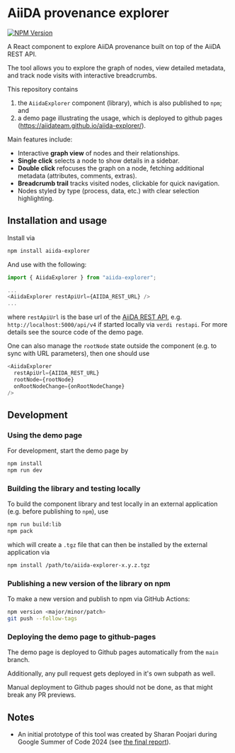 # AiiDA provenance explorer

[![NPM Version](https://img.shields.io/npm/v/aiida-explorer)](https://www.npmjs.com/package/aiida-explorer)

A React component to explore AiiDA provenance built on top of the AiiDA REST API.

The tool allows you to explore the graph of nodes, view detailed metadata, and track node visits with interactive breadcrumbs.

This repository contains

1. the `AiidaExplorer` component (library), which is also published to `npm`; and
2. a demo page illustrating the usage, which is deployed to github pages (https://aiidateam.github.io/aiida-explorer/).

Main features include:

- Interactive **graph view** of nodes and their relationships.
- **Single click** selects a node to show details in a sidebar.
- **Double click** refocuses the graph on a node, fetching additional metadata (attributes, comments, extras).
- **Breadcrumb trail** tracks visited nodes, clickable for quick navigation.
- Nodes styled by type (process, data, etc.) with clear selection highlighting.

## Installation and usage

Install via

```bash
npm install aiida-explorer
```

And use with the following:

```javascript
import { AiidaExplorer } from "aiida-explorer";

...
<AiidaExplorer restApiUrl={AIIDA_REST_URL} />
...
```

where `restApiUrl` is the base url of the [AiiDA REST API](https://aiida.readthedocs.io/projects/aiida-core/en/v2.6.2/reference/rest_api.html), e.g. `http://localhost:5000/api/v4` if started locally via `verdi restapi`. For more details see the source code of the demo page.

One can also manage the `rootNode` state outside the component (e.g. to sync with URL parameters), then one should use

```javascript
<AiidaExplorer
  restApiUrl={AIIDA_REST_URL}
  rootNode={rootNode}
  onRootNodeChange={onRootNodeChange}
/>
```

## Development

### Using the demo page

For development, start the demo page by

```bash
npm install
npm run dev
```

### Building the library and testing locally

To build the component library and test locally in an external application (e.g. before publishing to `npm`), use

```bash
npm run build:lib
npm pack
```

which will create a `.tgz` file that can then be installed by the external application via

```bash
npm install /path/to/aiida-explorer-x.y.z.tgz
```

### Publishing a new version of the library on npm

To make a new version and publish to npm via GitHub Actions:

```bash
npm version <major/minor/patch>
git push --follow-tags
```

### Deploying the demo page to github-pages

The demo page is deployed to Github pages automatically from the `main` branch.

Additionally, any pull request gets deployed in it's own subpath as well.

Manual deployment to Github pages should not be done, as that might break any PR previews.

## Notes

- An initial prototype of this tool was created by Sharan Poojari during Google Summer of Code 2024 (see [the final report](https://github.com/aiidateam/aiida-explorer/blob/gsoc/gsoc/README.md)).
